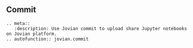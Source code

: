 ## Commit

```eval_rst
.. meta::
   :description: Use Jovian commit to upload share Jupyter notebooks on Jovian platform.
.. autofunction:: jovian.commit
```
